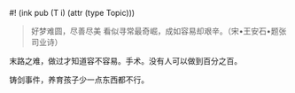 #! (ink pub (T i) (attr (type Topic)))

> 好梦难圆，尽善尽美
> 看似寻常最奇崛，成如容易却艰辛。（宋•王安石•题张司业诗）

末路之难，做过才知道容不容易。手术。没有人可以做到百分之百。

铸剑事件，养育孩子少一点东西都不行。